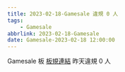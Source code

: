 ```yaml
---
title: 2023-02-18-Gamesale 違規 0 人
tags:
    - Gamesale
abbrlink: 2023-02-18-Gamesale
date: Gamesale-2023-02-18 12:00:00
---
```

Gamesale 板 [板規連結](https://www.ptt.cc/bbs/Gossiping/M.1637425085.A.07D.html)
昨天違規 0 人
